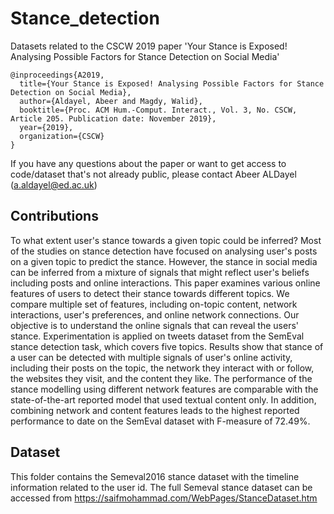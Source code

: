# Stance_detection
Datasets related to the CSCW 2019 paper 'Your Stance is Exposed! Analysing Possible Factors for
Stance Detection on Social Media'

```
@inproceedings{A2019,
  title={Your Stance is Exposed! Analysing Possible Factors for Stance Detection on Social Media},
  author={Aldayel, Abeer and Magdy, Walid},
  booktitle={Proc. ACM Hum.-Comput. Interact., Vol. 3, No. CSCW, Article 205. Publication date: November 2019},
  year={2019},
  organization={CSCW}
}
```




If you have any questions about the paper or want to get access to code/dataset that's not already public, please contact Abeer ALDayel (a.aldayel@ed.ac.uk)

## Contributions
To what extent user's stance towards a given topic could be inferred?  Most of the studies on stance detection have focused on analysing user's posts on a given topic to predict the stance. However, the stance in social media can be inferred from a mixture of signals that might reflect user's beliefs including posts and online interactions. This paper examines various online features of users to detect their stance towards different topics. We compare multiple set of features, including on-topic content, network interactions, user's preferences, and online network connections. Our objective is to understand the online signals that can reveal the users' stance. Experimentation is applied on tweets dataset from the SemEval stance detection task, which covers five topics. Results show that stance of a user can be detected with multiple signals of user's online activity, including their posts on the topic, the network they interact with or follow, the websites they visit, and the content they like. 
The performance of the stance modelling using different network features are comparable with the state-of-the-art reported model that used textual content only. In addition, combining network and content features leads to the highest reported performance to date on the SemEval dataset with F-measure of 72.49\%.

## Dataset

This folder contains the Semeval2016 stance dataset with the timeline information related to the user id. 
The full Semeval stance dataset can be accessed from https://saifmohammad.com/WebPages/StanceDataset.htm 
